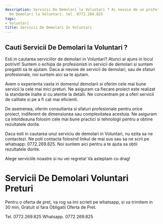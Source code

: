 ```yaml
---
description: Servicii De Demolari la Voluntari ? Ai nevoie de un profesionist in Servicii
  De Demolari la Voluntari. tel. 0772.269.825
tags:
- Voluntari
title: Servicii De Demolari In Voluntari
---
```



## Cauti Servicii De Demolari la Voluntari ?

Esti in cautarea serviciilor de demolari in Voluntari? Atunci ai ajuns in locul potrivit! 
Suntem o echipa de profesionisti in servicii de demolari si suntem pregatiti sa te ajutam. 
Daca ai nevoie de servicii de demolari, sau de sfaturi profesionale, noi suntem aici sa te ajutam. 

Avem o experienta vasta in domeniul demolarii si oferim cele mai bune servicii la cele mai mici preturi. 
Ne asiguram ca fiecare proiect este realizat la standarde inalte si cu atentie la detalii. 
Ne concentram pe a oferi servicii de calitate si pe a fi cat mai eficienti. 

De asemenea, oferim consultanta si sfaturi profesionale pentru orice proiect, indiferent de dimensiunea sau complexitatea acestuia. 
Ne asiguram ca intotdeauna folosim cele mai bune practici si tehnologii pentru a obtine rezultatele dorite. 

Daca esti in cautarea unui serviciu de demolari in Voluntari, nu ezita sa ne contactezi. 
Ne poti contacta folosind linkul de mai sus sau sa ne scrii pe whatsapp: 0772.269.825. 
Noi suntem aici pentru a te ajuta sa obtii rezultatele dorite. 

Alege serviciile noastre si nu vei regreta! 
Va asteptam cu drag!

# Servicii De Demolari Voluntari Preturi
Pentru o oferta de pret, va rog sa imi scrieti pe whatsapp, si va trimitem in 30 min, Gratuit si fara Obligatii Oferta de Pret.

Tel. 0772.269.825
Whatsapp. 0772.269.825